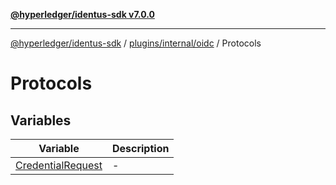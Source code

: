[**@hyperledger/identus-sdk v7.0.0**](../../../../../README.md)

***

[@hyperledger/identus-sdk](../../../../../README.md) / [plugins/internal/oidc](../../README.md) / Protocols

# Protocols

## Variables

| Variable | Description |
| ------ | ------ |
| [CredentialRequest](variables/CredentialRequest.md) | - |
